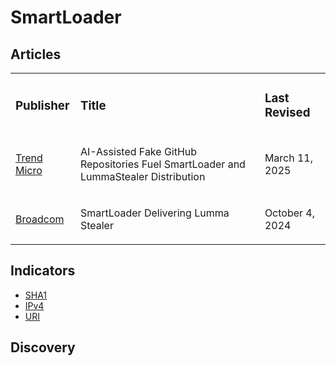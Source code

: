 # SmartLoader

## Articles
<table>
  <tr>
    <td>
      <h3>Publisher</h3>
    </td>
    <td>
      <h3>Title</h3>
    </td>
    <td>
      <h3>Last Revised</h3>
    </td>
  </tr>
  <tr>
    <td>
      <a href="https://www.trendmicro.com/en_us/research/25/c/ai-assisted-fake-github-repositories.html">Trend Micro</a>
    </td>
    <td>
      <p>AI-Assisted Fake GitHub Repositories Fuel SmartLoader and LummaStealer Distribution</p>
    </td>
    <td>
      <p>March 11, 2025</p>
    </td>
  </tr>
  <tr>
    <td>
      <a href="https://www.broadcom.com/support/security-center/protection-bulletin/smartloader-delivering-lumma-stealer">Broadcom</a>
    </td>
    <td>
      <p>SmartLoader Delivering Lumma Stealer</p>
    </td>
    <td>
      <p>October 4, 2024</p>
    </td>
  </tr>
</table>



## Indicators
- <a href="https://github.com/PudgyDragon/IOCs/blob/main/All/SmartLoader/samples.sha1">SHA1</a>
- <a href="https://github.com/PudgyDragon/IOCs/blob/main/All/SmartLoader/IPv4.txt">IPv4</a>
- <a href="https://github.com/PudgyDragon/IOCs/blob/main/All/SmartLoader/uri.txt">URI</a>

## Discovery
